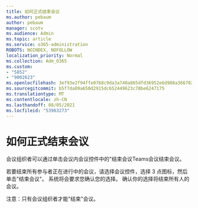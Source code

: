 ```yaml
---
title: 如何正式结束会议
ms.author: pebaum
author: pebaum
manager: scotv
ms.audience: Admin
ms.topic: article
ms.service: o365-administration
ROBOTS: NOINDEX, NOFOLLOW
localization_priority: Normal
ms.collection: Adm_O365
ms.custom:
- "5852"
- "9002623"
ms.openlocfilehash: 3ef93e2f94ffe0768c9da3a740a865dfd36952e6d908a36670275297aed39913
ms.sourcegitcommit: b5f7da89a650d2915dc652449623c78be6247175
ms.translationtype: MT
ms.contentlocale: zh-CN
ms.lasthandoff: 08/05/2021
ms.locfileid: "53963273"
---
```

# <a name="how-to-formally-end-a-meeting"></a>如何正式结束会议

会议组织者可以通过单击会议内会议控件中的"结束会议Teams会议结束会议。   

若要结束所有参与者正在进行中的会议，请选择会议控件，选择 3 点图标，然后单击"结束会议"。 系统将会要求您确认您的选择。 确认你的选择将结束所有人的会议。

注意：只有会议组织者才能"结束"会议。